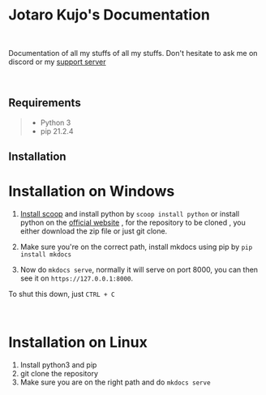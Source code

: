 # Jotaro Kujo's Documentation
<br>

Documentation of all my stuffs of all my stuffs. Don't hesitate to ask me on discord or my [support server](https://discord.gg/cgjW7Xr2ns)

<br>

## Requirements

>- Python 3 
>- pip 21.2.4
 

## Installation

# Installation on Windows
1. [Install scoop](https://scoop-docs.vercel.app/docs/getting-started/Quick-Start.html#installing-scoop) and install python by `scoop install python` or install python on the [official website](https://www.python.org/downloads/windows/) , for the repository to be cloned , you either download the zip file or just git clone.

2. Make sure you're on the correct path, install mkdocs using pip by `pip install mkdocs`

3. Now do `mkdocs serve`, normally it will serve on port 8000, you can then see it on `https://127.0.0.1:8000`.

To shut this down, just `CTRL + C`

<br>

# Installation on Linux

1. Install python3 and pip
2. git clone the repository
3. Make sure you are on the right path and do `mkdocs serve`




